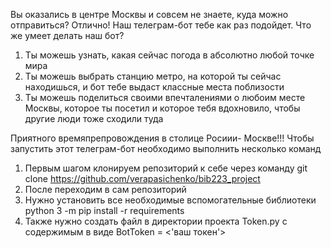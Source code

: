 Вы оказались в центре Москвы и совсем не знаете, куда можно отправиться? Отлично! Наш телеграм-бот тебе как раз подойдет.
Что же умеет делать наш бот?
1. Ты можешь узнать, какая сейчас погода в абсолютно любой точке мира
2. Ты можешь выбрать станцию метро, на которой ты сейчас находишься, и бот тебе выдаст классные места поблизости
3. Ты можешь поделиться своими впечталениями о любоим месте Москвы, которое ты посетил и которое тебя вдохновило, чтобы другие люди тоже сходили туда

Приятного времяпрепровождения в столице Росиии- Москве!!!
Чтобы запустить этот телеграм-бот необходимо выполнить несколько команд
1. Первым шагом клонируем репозиторий к себе через команду git clone https://github.com/verapasichenko/bib223_project
2. После переходим в сам репозиторий 
3. Нужно установить все необходимые вспомогательные библиотеки python 3 -m pip install -r requirements
4. Также нужно создать файл в директории проекта Token.py с содержимым в виде BotToken = <'ваш токен'>
